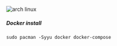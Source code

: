 ![arch linux](arch_linux/arch_linux_install.canvas)
##### Docker install
	sudo pacman -Syyu docker docker-compose
